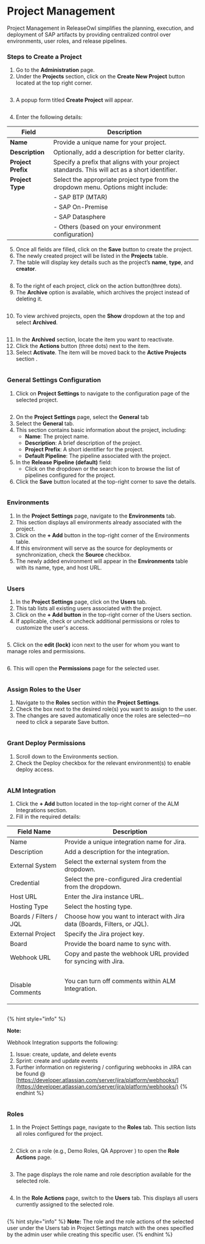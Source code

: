 # Project Management

Project Management in ReleaseOwl simplifies the planning, execution, and deployment of SAP artifacts by providing centralized control over environments, user roles, and release pipelines.

### Steps to Create a Project

1. Go to the **Administration** page.
2. Under the **Projects** section, click on the **Create New Project** button located at the top right corner.

<figure><img src="../../.gitbook/assets/image (1175).png" alt=""><figcaption></figcaption></figure>

3. A popup form titled **Create Project** will appear.

<figure><img src="../../.gitbook/assets/image (1165).png" alt=""><figcaption></figcaption></figure>

4. Enter the following details:

| **Field**          | **Description**                                                                                |
| ------------------ | ---------------------------------------------------------------------------------------------- |
| **Name**           | Provide a unique name for your project.                                                        |
| **Description**    | Optionally, add a description for better clarity.                                              |
| **Project Prefix** | Specify a prefix that aligns with your project standards. This will act as a short identifier. |
| **Project Type**   | Select the appropriate project type from the dropdown menu. Options might include:             |
|                    | - SAP BTP (MTAR)                                                                               |
|                    | - SAP On-Premise                                                                               |
|                    | - SAP Datasphere                                                                               |
|                    | - Others (based on your environment configuration)                                             |

5. Once all fields are filled, click on the **Save** button to create the project.
6. The newly created project will be listed in the **Projects** table.
7. The table will display key details such as the project’s **name**, **type**, and **creator**.

<figure><img src="../../.gitbook/assets/image (1166).png" alt=""><figcaption></figcaption></figure>

8. To the right of each project, click on the action button(three dots).
9. The **Archive** option is available, which archives the project instead of deleting it.

<figure><img src="../../.gitbook/assets/image (3) (1).png" alt=""><figcaption></figcaption></figure>

10. To view archived projects, open the **Show** dropdown at the top and select **Archived**.

<figure><img src="../../.gitbook/assets/image (2) (1) (1).png" alt=""><figcaption></figcaption></figure>



11. In the **Archived** section, locate the item you want to reactivate.
12. Click the **Actions** button (three dots) next to the item.
13. Select **Activate**. The item will be moved back to the **Active Projects** section .

<figure><img src="../../.gitbook/assets/image (1562).png" alt=""><figcaption></figcaption></figure>

### General Settings Configuration

1. Click on **Project Settings** to navigate to the configuration page of the selected project.

<figure><img src="../../.gitbook/assets/image (1563).png" alt=""><figcaption></figcaption></figure>

2. On the **Project Settings** page, select the **General** tab
3. Select the **General** tab.
4. This section contains basic information about the project, including:
   * **Name**: The project name.
   * **Description**: A brief description of the project.
   * **Project Prefix**: A short identifier for the project.
   * **Default Pipeline**: The pipeline associated with the project.
5. In the **Release Pipeline (default)** field:
   * Click on the dropdown or the search icon to browse the list of pipelines configured for the project.
6.  Click the **Save** button located at the top-right corner to save the details.



<figure><img src="../../.gitbook/assets/image (1168).png" alt=""><figcaption></figcaption></figure>

### Environments

1. In the **Project Settings** page, navigate to the **Environments** tab.
2. This section displays all environments already associated with the project.
3. Click on the **+ Add** button in the top-right corner of the Environments table.
4. If this environment will serve as the source for deployments or synchronization, check the **Source** checkbox.
5. The newly added environment will appear in the **Environments** table with its name, type, and host URL.

<figure><img src="../../.gitbook/assets/image (1169).png" alt=""><figcaption></figcaption></figure>

### Users

1. In the **Project Settings** page, click on the **Users** tab.
2. This tab lists all existing users associated with the project.
3. &#x20;Click on the **+ Add button** in the top-right corner of the Users section.
4. &#x20;If applicable, check or uncheck additional permissions or roles to customize the user's access.

<figure><img src="../../.gitbook/assets/image (1170).png" alt=""><figcaption></figcaption></figure>

5\.  Click on the **edit (lock)** icon next to the user for whom you want to manage roles and permissions.

<figure><img src="../../.gitbook/assets/image (1172).png" alt=""><figcaption></figcaption></figure>

6\.  This will open the **Permissions** page for the selected user.

<figure><img src="../../.gitbook/assets/image (1171).png" alt=""><figcaption></figcaption></figure>

### Assign Roles to the User

1. Navigate to the **Roles** section within the **Project Settings**.
2. Check the box next to the desired role(s) you want to assign to the user.
3. The changes are saved automatically once the roles are selected—no need to click a separate Save button.

<figure><img src="../../.gitbook/assets/image (1173).png" alt=""><figcaption></figcaption></figure>

### Grant Deploy Permissions

1. Scroll down to the Environments section.
2. Check the Deploy checkbox for the relevant environment(s) to enable deploy access.

<figure><img src="../../.gitbook/assets/image (1176).png" alt=""><figcaption></figcaption></figure>

### ALM Integration

1. Click the **+ Add** button located in the top-right corner of the ALM Integrations section.
2. &#x20;Fill in the required details:

| Field Name                  | Description                                                               |
| --------------------------- | ------------------------------------------------------------------------- |
| Name                        | Provide a unique integration name for Jira.                               |
| Description                 | Add a description for the integration.                                    |
| External System             | Select the external system from the dropdown.                             |
| Credential                  | Select the pre-configured Jira credential from the dropdown.              |
| Host URL                    | Enter the Jira instance URL.                                              |
| Hosting Type                | Select the hosting type.                                                  |
| Boards / Filters / JQL      | Choose how you want to interact with Jira data (Boards, Filters, or JQL). |
| External Project            | Specify the Jira project key.                                             |
| Board                       | Provide the board name to sync with.                                      |
| Webhook URL                 | Copy and paste the webhook URL provided for syncing with Jira.            |
| <p><br>Disable Comments</p> | You can turn off comments within ALM Integration.                         |

<figure><img src="../../.gitbook/assets/image (1097).png" alt=""><figcaption></figcaption></figure>

{% hint style="info" %}


**Note:**&#x20;

Webhook Integration supports the following:

1. Issue: create, update, and delete events
2. Sprint: create and update events
3. Further information on registering / configuring webhooks in JIRA can be found @ [https://developer.atlassian.com/server/jira/platform/webhooks/](https://developer.atlassian.com/server/jira/platform/webhooks/)
{% endhint %}

<figure><img src="../../.gitbook/assets/image (186).png" alt=""><figcaption></figcaption></figure>

### Roles

1. In the Project Settings page, navigate to the **Roles** tab. This section lists all roles configured for the project.

<figure><img src="../../.gitbook/assets/image (1179).png" alt=""><figcaption></figcaption></figure>

2. Click on a role (e.g., Demo Roles, QA Approver ) to open the **Role Actions** page.&#x20;

<figure><img src="../../.gitbook/assets/image (1181).png" alt=""><figcaption></figcaption></figure>

3. The page displays the role name and role description available for the selected role.

<figure><img src="../../.gitbook/assets/image (1178).png" alt=""><figcaption></figcaption></figure>

4. In the **Role Actions** page, switch to the **Users** tab. This displays all users currently assigned to the selected role.

<figure><img src="../../.gitbook/assets/image (1180).png" alt=""><figcaption></figcaption></figure>

{% hint style="info" %}
**Note:** The role and the role actions of the selected user under the Users tab in Project Settings match with the ones specified by the admin user while creating this specific user.
{% endhint %}

